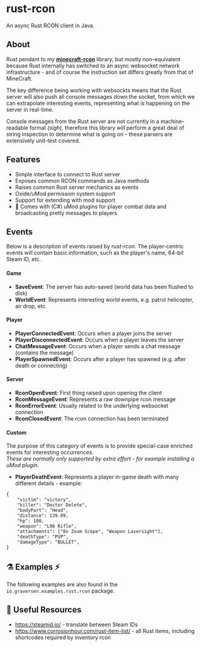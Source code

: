# rust-rcon
An async Rust RCON client in Java.

## About
Rust pendant to my **[minecraft-rcon](https://github.com/MrGraversen/minecraft-rcon)** library, but mostly non-equivalent because Rust internally has switched to an async websocket network infrastructure - and of course the instruction set differs greatly from that of MineCraft.

The key difference being working with websockts means that the Rust server will also push all console messages down the socket, from which we can extrapolate interesting events, representing what is happening on the server in real-time.

Console messages from the Rust server are not currently in a machine-readable format *(sigh)*, therefore this library will perform a great deal of string inspection to determine what is going on - these parsers are extensively unit-test covered.

## Features

* Simple interface to connect to Rust server
* Exposes common RCON commands as Java methods
* Raises common Rust server mechanics as events
* Oxide/uMod permission system support
* Support for extending with mod support
* :construction: Comes with (C#) uMod plugins for player combat data and broadcasting pretty messages to players 

## Events
Below is a description of events raised by *rust-rcon*. The player-centric events will contain basic information, such as the player's name, 64-bit Steam ID, etc.

#### Game
* **SaveEvent**: The server has auto-saved (world data has been flushed to disk)
* **WorldEvent**: Represents interesting world events, e.g. patrol helicopter, air drop, etc.

#### Player
* **PlayerConnectedEvent**: Occurs when a player joins the server
* **PlayerDisconnectedEvent**: Occurs when a player leaves the server
* **ChatMessageEvent**: Occurs when a player sends a chat message (contains the message)
* **PlayerSpawnedEvent**: Occurs after a player has spawned (e.g. after death or connecting)

#### Server
* **RconOpenEvent**: First thing raised upon opening the client
* **RconMessageEvent**: Represents a raw downpipe rcon message
* **RconErrorEvent**: Usually related to the underlying websocket connection
* **RconClosedEvent**: The rcon connection has been terminated

#### Custom
The purpose of this category of events is to provide special-case enriched events for interesting occurrences.  
*These are normally only supported by extra effort - for example installing a uMod plugin.*
* **PlayerDeathEvent**: Represents a player in-game death with many different details - example:
```
{
	"victim": "victory",
	"killer": "Doctor Delete",
	"bodyPart": "Head",
	"distance": 139.09,
	"hp": 100,
	"weapon": "L96 Rifle",
	"attachments": ["8x Zoom Scope", "Weapon Lasersight"],
	"deathType": "PVP",
	"damageType": "BULLET",
}
```

## :alembic: Examples :zap:
The following examples are also found in the `io.graversen.examples.rust.rcon` package.

## :memo: Useful Resources
* https://steamid.io/ - translate between Steam IDs
* https://www.corrosionhour.com/rust-item-list/ - all Rust items, including shortcodes required by inventory rcon
